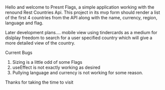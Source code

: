 Hello and welcome to Presnt Flags, a simple  application working with the renound Rest Countries Api. This project in its mvp form should render a list of the first 4 countries from the API along with the name, currency, region, language and flag. 

Later development plans....
  mobile view using tindercards as a medium for dislplay
   freedom to search for a user specified country which will give  a more detailed view of the country. 
   
  Current Bugs  
   1) Sizing is a little odd of some Flags
   2) useEffect is not exactly working as desired
   3) Pullying language and currency is not working for some reason. 

Thanks for taking the time to visit
